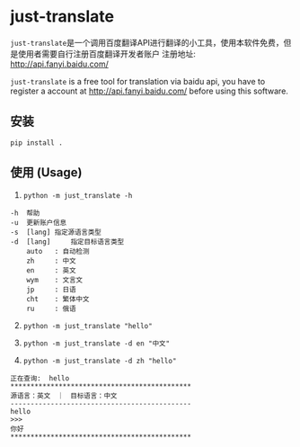 # just-translate

`just-translate`是一个调用百度翻译API进行翻译的小工具，使用本软件免费，但是使用者需要自行注册百度翻译开发者账户
注册地址:　http://api.fanyi.baidu.com/

`just-translate` is a free tool for translation via baidu api, you have to register a account at http://api.fanyi.baidu.com/ before using this software.

## 安装

`pip install .`

## 使用 (Usage)

1. `python -m just_translate -h`

```
-h  帮助
-u  更新账户信息
-s  [lang] 指定源语言类型
-d  [lang]     指定目标语言类型
    auto   : 自动检测
    zh     : 中文
    en     : 英文
    wym    : 文言文
    jp     : 日语
    cht    : 繁体中文
    ru     : 俄语
```

2. `python -m just_translate "hello"`

3. `python -m just_translate -d en "中文"`

4. `python -m just_translate -d zh "hello"`

```
正在查询:  hello
*********************************************
源语言：英文　｜　目标语言：中文
---------------------------------------------
hello
>>>
你好
*********************************************
```
